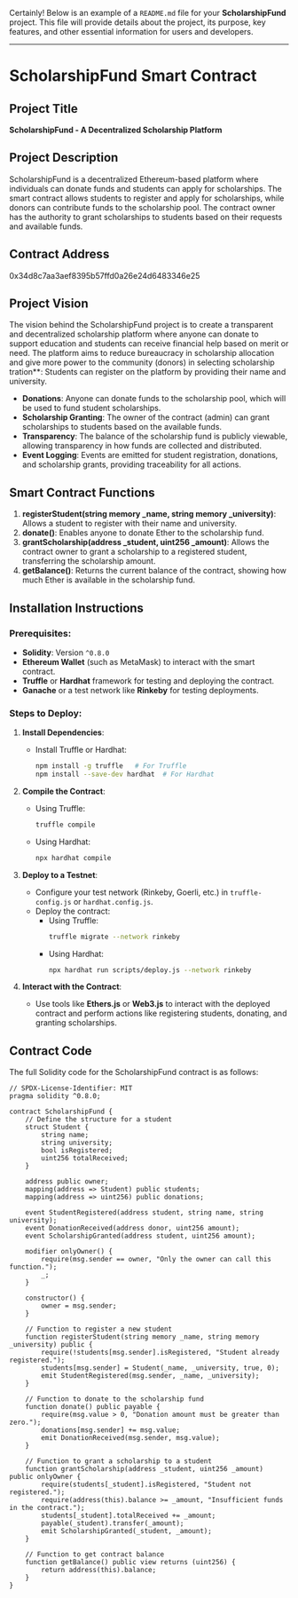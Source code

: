 Certainly! Below is an example of a `README.md` file for your **ScholarshipFund** project. This file will provide details about the project, its purpose, key features, and other essential information for users and developers.

---

# ScholarshipFund Smart Contract

## Project Title
**ScholarshipFund - A Decentralized Scholarship Platform**

## Project Description
ScholarshipFund is a decentralized Ethereum-based platform where individuals can donate funds and students can apply for scholarships. The smart contract allows students to register and apply for scholarships, while donors can contribute funds to the scholarship pool. The contract owner has the authority to grant scholarships to students based on their requests and available funds.

## Contract Address
0x34d8c7aa3aef8395b57ffd0a26e24d6483346e25

## Project Vision
The vision behind the ScholarshipFund project is to create a transparent and decentralized scholarship platform where anyone can donate to support education and students can receive financial help based on merit or need. The platform aims to reduce bureaucracy in scholarship allocation and give more power to the community (donors) in selecting scholarship tration**: Students can register on the platform by providing their name and university.
- **Donations**: Anyone can donate funds to the scholarship pool, which will be used to fund student scholarships.
- **Scholarship Granting**: The owner of the contract (admin) can grant scholarships to students based on the available funds.
- **Transparency**: The balance of the scholarship fund is publicly viewable, allowing transparency in how funds are collected and distributed.
- **Event Logging**: Events are emitted for student registration, donations, and scholarship grants, providing traceability for all actions.

## Smart Contract Functions
1. **registerStudent(string memory _name, string memory _university)**: Allows a student to register with their name and university.
2. **donate()**: Enables anyone to donate Ether to the scholarship fund.
3. **grantScholarship(address _student, uint256 _amount)**: Allows the contract owner to grant a scholarship to a registered student, transferring the scholarship amount.
4. **getBalance()**: Returns the current balance of the contract, showing how much Ether is available in the scholarship fund.

## Installation Instructions

### Prerequisites:
- **Solidity**: Version `^0.8.0`
- **Ethereum Wallet** (such as MetaMask) to interact with the smart contract.
- **Truffle** or **Hardhat** framework for testing and deploying the contract.
- **Ganache** or a test network like **Rinkeby** for testing deployments.

### Steps to Deploy:

1. **Install Dependencies**:
   - Install Truffle or Hardhat:
     ```bash
     npm install -g truffle   # For Truffle
     npm install --save-dev hardhat  # For Hardhat
     ```

2. **Compile the Contract**:
   - Using Truffle:
     ```bash
     truffle compile
     ```
   - Using Hardhat:
     ```bash
     npx hardhat compile
     ```

3. **Deploy to a Testnet**:
   - Configure your test network (Rinkeby, Goerli, etc.) in `truffle-config.js` or `hardhat.config.js`.
   - Deploy the contract:
     - Using Truffle:
       ```bash
       truffle migrate --network rinkeby
       ```
     - Using Hardhat:
       ```bash
       npx hardhat run scripts/deploy.js --network rinkeby
       ```

4. **Interact with the Contract**:
   - Use tools like **Ethers.js** or **Web3.js** to interact with the deployed contract and perform actions like registering students, donating, and granting scholarships.

## Contract Code

The full Solidity code for the ScholarshipFund contract is as follows:

```solidity
// SPDX-License-Identifier: MIT
pragma solidity ^0.8.0;

contract ScholarshipFund {
    // Define the structure for a student
    struct Student {
        string name;
        string university;
        bool isRegistered;
        uint256 totalReceived;
    }

    address public owner;
    mapping(address => Student) public students;
    mapping(address => uint256) public donations;

    event StudentRegistered(address student, string name, string university);
    event DonationReceived(address donor, uint256 amount);
    event ScholarshipGranted(address student, uint256 amount);

    modifier onlyOwner() {
        require(msg.sender == owner, "Only the owner can call this function.");
        _;
    }

    constructor() {
        owner = msg.sender;
    }

    // Function to register a new student
    function registerStudent(string memory _name, string memory _university) public {
        require(!students[msg.sender].isRegistered, "Student already registered.");
        students[msg.sender] = Student(_name, _university, true, 0);
        emit StudentRegistered(msg.sender, _name, _university);
    }

    // Function to donate to the scholarship fund
    function donate() public payable {
        require(msg.value > 0, "Donation amount must be greater than zero.");
        donations[msg.sender] += msg.value;
        emit DonationReceived(msg.sender, msg.value);
    }

    // Function to grant a scholarship to a student
    function grantScholarship(address _student, uint256 _amount) public onlyOwner {
        require(students[_student].isRegistered, "Student not registered.");
        require(address(this).balance >= _amount, "Insufficient funds in the contract.");
        students[_student].totalReceived += _amount;
        payable(_student).transfer(_amount);
        emit ScholarshipGranted(_student, _amount);
    }

    // Function to get contract balance
    function getBalance() public view returns (uint256) {
        return address(this).balance;
    }
}
```

